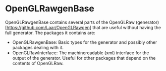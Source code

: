 # OpenGLRawgenBase

OpenGLRawgenBase contains several parts of the OpenGLRaw (generator)[https://github.com/Laar/OpenGLRawgen] that are useful without having the full generator. The packages it contains are:

* OpenGLRawgenBase: Basic types for the generator and possibly other packages dealing with it.
* OpenGLRawInterface: The machinereadable (xml) interface for the output of the generator. Useful for other packages that depend on the contents of OpenGLRaw.
